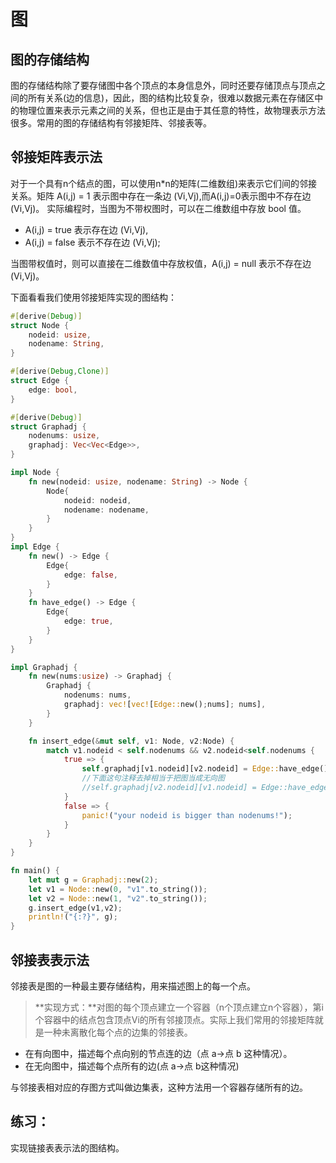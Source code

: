 # 图

## 图的存储结构

图的存储结构除了要存储图中各个顶点的本身信息外，同时还要存储顶点与顶点之间的所有关系(边的信息)，因此，图的结构比较复杂，很难以数据元素在存储区中的物理位置来表示元素之间的关系，但也正是由于其任意的特性，故物理表示方法很多。常用的图的存储结构有邻接矩阵、邻接表等。

## 邻接矩阵表示法

对于一个具有n个结点的图，可以使用n*n的矩阵(二维数组)来表示它们间的邻接关系。矩阵 A(i,j) = 1 表示图中存在一条边 (Vi,Vj),而A(i,j)=0表示图中不存在边 (Vi,Vj)。
实际编程时，当图为不带权图时，可以在二维数组中存放 bool 值。

* A(i,j) = true 表示存在边 (Vi,Vj),
* A(i,j) = false 表示不存在边 (Vi,Vj);


当图带权值时，则可以直接在二维数值中存放权值，A(i,j) = null 表示不存在边 (Vi,Vj)。

下面看看我们使用邻接矩阵实现的图结构：
```rust
#[derive(Debug)]
struct Node {
    nodeid: usize,
    nodename: String,
}

#[derive(Debug,Clone)]
struct Edge {
    edge: bool,
}

#[derive(Debug)]
struct Graphadj {
    nodenums: usize,
    graphadj: Vec<Vec<Edge>>,
}

impl Node {
    fn new(nodeid: usize, nodename: String) -> Node {
        Node{
            nodeid: nodeid,
            nodename: nodename,
        }
    }
}
impl Edge {
    fn new() -> Edge {
        Edge{
            edge: false,
        }
    }
    fn have_edge() -> Edge {
        Edge{
            edge: true,
        }
    }
}       

impl Graphadj {
    fn new(nums:usize) -> Graphadj {
        Graphadj {
            nodenums: nums,
            graphadj: vec![vec![Edge::new();nums]; nums],
        }
    }

    fn insert_edge(&mut self, v1: Node, v2:Node) {
        match v1.nodeid < self.nodenums && v2.nodeid<self.nodenums {
            true => {
                self.graphadj[v1.nodeid][v2.nodeid] = Edge::have_edge();
                //下面这句注释去掉相当于把图当成无向图
                //self.graphadj[v2.nodeid][v1.nodeid] = Edge::have_edge();
            }
            false => {
                panic!("your nodeid is bigger than nodenums!");
            }
        }
    }
}

fn main() {
    let mut g = Graphadj::new(2);
    let v1 = Node::new(0, "v1".to_string());
    let v2 = Node::new(1, "v2".to_string());
    g.insert_edge(v1,v2);
    println!("{:?}", g);
}
```
    
## 邻接表表示法

邻接表是图的一种最主要存储结构，用来描述图上的每一个点。
    
>**实现方式：**对图的每个顶点建立一个容器（n个顶点建立n个容器），第i个容器中的结点包含顶点Vi的所有邻接顶点。实际上我们常用的邻接矩阵就是一种未离散化每个点的边集的邻接表。

* 在有向图中，描述每个点向别的节点连的边（点 a->点 b 这种情况）。
* 在无向图中，描述每个点所有的边(点 a->点 b这种情况)

与邻接表相对应的存图方式叫做边集表，这种方法用一个容器存储所有的边。

## **练习：**
实现链接表表示法的图结构。